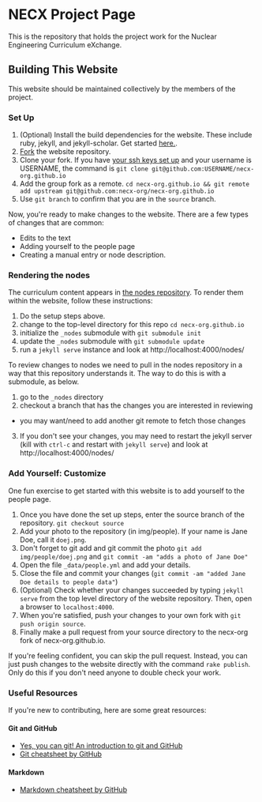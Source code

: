 
# NECX Project Page

This is the repository that holds the project work for the Nuclear Engineering 
Curriculum eXchange.

## Building This Website

This website should be maintained collectively by the members of the project.

### Set Up


1. (Optional) Install the build dependencies for the website. These include ruby, jekyll,
   and jekyll-scholar. Get started [here.](https://jekyllrb.com/docs/installation/).
2. [Fork](https://github.com/necx-org/necx-org.github.io#fork-destination-box) the website repository.
3. Clone your fork. If you have [your ssh keys set up](https://help.github.com/articles/generating-an-ssh-key/)
   and your username is USERNAME, the command is `git clone
   git@github.com:USERNAME/necx-org.github.io`
4. Add the group fork as a remote. `cd necx-org.github.io && git remote add upstream
   git@github.com:necx-org/necx-org.github.io`
5. Use `git branch` to confirm that you are in the `source` branch.

Now, you're ready to make changes to the website. There are a few types of
changes that are common:

- Edits to the text
- Adding yourself to the people page
- Creating a manual entry or node description.

### Rendering the nodes

The curriculum content appears in [the nodes repository](https://github.com/necx-org/nodes). To render them within the website, follow these instructions:

1. Do the setup steps above. 
1. change to the top-level directory for this repo `cd necx-org.github.io`
1. initialize the `_nodes` submodule with `git submodule init`
1. update the `_nodes` submodule with `git submodule update`
1. run a `jekyll serve` instance and look at http://localhost:4000/nodes/

To review changes to nodes we need to pull in the nodes repository in a way that this repository understands it. The way to do this is with a submodule, as below.

1. go to the `_nodes` directory
2. checkout a branch that has the changes you are interested in reviewing
  * you may want/need to add another git remote to fetch those changes
3. If you don't see your changes, you may need to restart the jekyll server (kill with `ctrl-c` and restart with `jekyll serve`)  and look at http://localhost:4000/nodes/



### Add Yourself: Customize

One fun exercise to get started with this website is to add yourself to the people page.

1. Once you have done the set up steps, enter the source branch of the repository. `git checkout source`
2. Add your photo to the repository (in img/people). If your name is Jane Doe, call it `doej.png`.
3. Don't forget to git add and git commit the photo `git add img/people/doej.png` and `git commit -am "adds a photo of Jane Doe"`
4. Open the file `_data/people.yml` and add your details.
5. Close the file and commit your changes (`git commit -am "added Jane Doe details to people data"`)
6. (Optional) Check whether your changes succeeded by typing `jekyll serve` from the top
   level directory of the website repository. Then, open a browser to
   `localhost:4000`.
7. When you're satisfied, push your changes to your own fork with `git push origin
   source`.
8. Finally make a pull request from your source directory to the necx-org fork of necx-org.github.io.

If you're feeling confident, you can skip the pull request. Instead, you can
just push changes to the website directly with the command `rake publish`. Only
do this if you don't need anyone to double check your work.

### Useful Resources

If you're new to contributing, here are some great resources:

#### Git and GitHub

- [Yes, you can git! An introduction to git and GitHub](https://speakerdeck.com/willingc/yes-you-can-git)
- [Git cheatsheet by GitHub](https://services.github.com/kit/downloads/github-git-cheat-sheet.pdf)

#### Markdown

- [Markdown cheatsheet by GitHub](https://guides.github.com/pdfs/markdown-cheatsheet-online.pdf)
